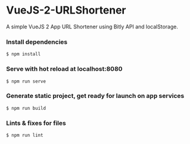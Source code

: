# VueJS-2-URLShortener
A simple VueJS 2 App URL Shortener using Bitly API and localStorage.

### Install dependencies
```
$ npm install
```
### Serve with hot reload at localhost:8080
```
$ npm run serve
```

### Generate static project, get ready for launch on app services
```
$ npm run build
```

### Lints & fixes for files
```
$ npm run lint
```
